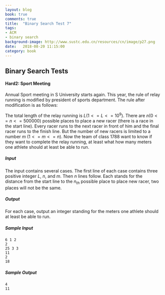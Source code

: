 ```yaml
---
layout: blog
book: true
comments: true
title:  "Binary Search Test 7"
tags:
- ACM
- binary search
background-image: http://www.sustc.edu.cn/resources/cn/image/p27.png
date:   2018-08-20 11:15:00
category: book
---
```


## Binary Search Tests

#### Hard2: Sport Meeting

Annual Sport meeting in S University starts again. This year, the rule of relay running is modified by president of sports department. The rule after modification is as follows: 

The total length of the relay running is $L (1<=L<= 10^9)$. There are $n (0<= n <= 500000)$ possible places to place a new racer (there is a race in the start line). Every racer runs to the next racer in front of him and the final racer runs to the finish line. But the number of new racers is limited to a number $m$ $(1<=m<=n)$. Now the team of class 1788 want to know if they want to complete the relay running, at least what how many meters one athlete should at least be able to run. 

##### Input

The input contains several cases. The first line of each case contains three positive integer $L$, $n$, and $m$.  Then $n$ lines follow. Each stands for the distance from the start line to the $n_{th}$ possible place to place new racer, two places will not be the same.

##### Output

For each case, output an integer standing for the meters one athlete should at least be able to run.

##### Sample Input

```
6 1 2
2
25 3 3
11 
2
18
```

##### Sample Output

```
4
11
```

